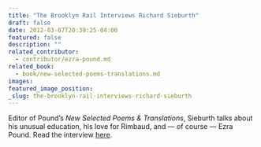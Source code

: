 ```yaml
---
title: "The Brooklyn Rail Interviews Richard Sieburth"
draft: false
date: 2012-03-07T20:39:25-04:00
featured: false
description: ""
related_contributor:
  - contributor/ezra-pound.md
related_book:
  - book/new-selected-poems-translations.md
images:
featured_image_position: 
_slug: the-brooklyn-rail-interviews-richard-sieburth
---
```


Editor of Pound’s _New Selected Poems & Translations_, Sieburth talks about his unusual education, his love for Rimbaud, and — of course — Ezra Pound. Read the interview [here](http://www.brooklynrail.org/2012/03/books/richard-sieburth-with-adam-fitzgerald).

